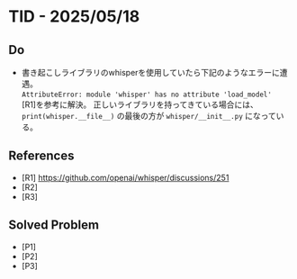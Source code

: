 # TID - 2025/05/18

## Do
- 書き起こしライブラリのwhisperを使用していたら下記のようなエラーに遭遇。<br>
  `AttributeError: module 'whisper' has no attribute 'load_model'` <br>
  [R1]を参考に解決。
  正しいライブラリを持ってきている場合には、`print(whisper.__file__)` の最後の方が `whisper/__init__.py` になっている。

## References
- [R1] https://github.com/openai/whisper/discussions/251
- [R2] 
- [R3] 

## Solved Problem
- [P1] 
- [P2] 
- [P3] 
